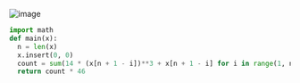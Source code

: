 ![image](https://github.com/sambukalx/3-rd-course/assets/113597597/0efa8e6e-14f3-481c-80d4-5e356a23fc28)
```python
import math
def main(x):
  n = len(x)
  x.insert(0, 0)
  count = sum(14 * (x[n + 1 - i])**3 + x[n + 1 - i] for i in range(1, n+1))
  return count * 46
```
